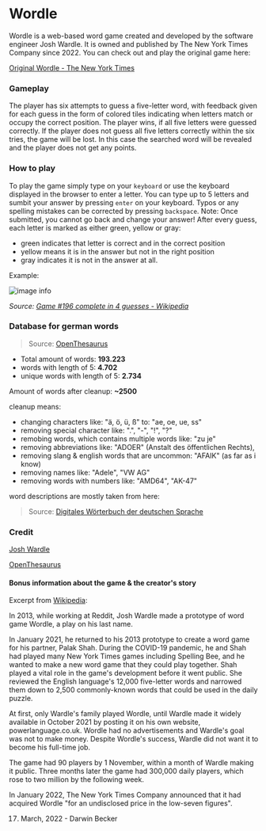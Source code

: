 # **Wordle**
Wordle is a web-based word game created and developed by the software engineer Josh Wardle. It is owned and published by The New York Times Company since 2022. You can check out and play the original game here:

[Original Wordle - The New York Times](https://www.nytimes.com/games/wordle/index.html)

### Gameplay
The player has six attempts to guess a five-letter word, with feedback given for each guess in the form of colored tiles indicating when letters match or occupy the correct position. The player wins, if all five letters were guessed correctly. If the player does not guess all five letters correctly within the six tries, the game will be lost. In this case the searched word will be revealed and the player does not get any points. 

### How to play
To play the game simply type on your `keyboard` or use the keyboard displayed in the browser to enter a letter.
You can type up to 5 letters and sumbit your answer by pressing `enter` on your keyboard. 
Typos or any spelling mistakes can be corrected by pressing `backspace`. Note: Once submitted, you cannot go back and change your answer!
After every guess, each letter is marked as either green, yellow or gray: 
- green indicates that letter is correct and in the correct position
- yellow means it is in the answer but not in the right position
- gray indicates it is not in the answer at all.

Example:

![image info](https://upload.wikimedia.org/wikipedia/commons/thumb/e/ec/Wordle_196_example.svg/311px-Wordle_196_example.svg.png)

*Source: [Game #196 complete in 4 guesses - Wikipedia](https://en.wikipedia.org/wiki/File:Wordle_196_example.svg)*


### Database for german words
> Source: [OpenThesaurus](https://www.openthesaurus.de/)

- Total amount of words: **193.223**
- words with length of 5: **4.702**
- unique words with length of 5: **2.734**

Amount of words after cleanup: **~2500**

cleanup means:
- changing characters like: "ä, ö, ü, ß" to: "ae, oe, ue, ss"
- removing special character like: ".", "-", "!", "?"
- remobing words, which contains multiple words like: "zu je"
- removing abbreviations like: "ADOER" (Anstalt des öffentlichen Rechts), 
- removing slang & english words that are uncommon: "AFAIK" (as far as i know)
- removing names like: "Adele", "VW AG"
- removing words with numbers like: "AMD64", "AK-47"

word descriptions are mostly taken from here:
> Source: [Digitales Wörterbuch der deutschen Sprache](https://www.dwds.de/)

### Credit
[Josh Wardle](https://powerlanguage.co.uk/)

[OpenThesaurus](https://www.openthesaurus.de/)

#### Bonus information about the game & the creator's story
Excerpt from [Wikipedia](https://en.wikipedia.org/wiki/Josh_Wardle#Wordle):

In 2013, while working at Reddit, Josh Wardle made a prototype of word game Wordle, a play on his last name.

In January 2021, he returned to his 2013 prototype to create a word game for his partner, Palak Shah. During the COVID-19 pandemic, he and Shah had played many New York Times games including Spelling Bee, and he wanted to make a new word game that they could play together. Shah played a vital role in the game's development before it went public. She reviewed the English language's 12,000 five-letter words and narrowed them down to 2,500 commonly-known words that could be used in the daily puzzle.

At first, only Wardle's family played Wordle, until Wardle made it widely available in October 2021 by posting it on his own website, powerlanguage.co.uk. Wordle had no advertisements and Wardle's goal was not to make money. Despite Wordle's success, Wardle did not want it to become his full-time job.

The game had 90 players by 1 November, within a month of Wardle making it public. Three months later the game had 300,000 daily players, which rose to two million by the following week.

In January 2022, The New York Times Company announced that it had acquired Wordle "for an undisclosed price in the low-seven figures".

17. March, 2022 - Darwin Becker
